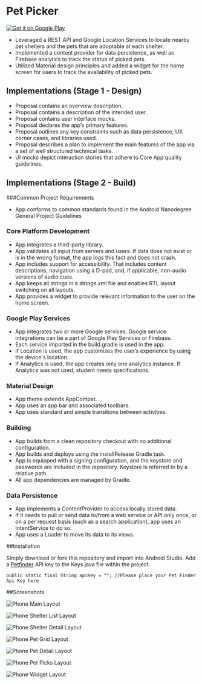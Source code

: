 # Pet Picker

<a href='https://play.google.com/store/apps/details?id=com.dinosilvestro.petpicker&hl=en&utm_source=global_co&utm_medium=prtnr&utm_content=Mar2515&utm_campaign=PartBadge&pcampaignid=MKT-Other-global-all-co-prtnr-py-PartBadge-Mar2515-1'><img alt='Get it on Google Play' src='https://play.google.com/intl/en_us/badges/images/generic/en_badge_web_generic.png'/></a>

- Leveraged a REST API and Google Location Services to locate nearby pet shelters and the pets that are adoptable at each shelter.
- Implemented a content provider for data persistence, as well as Firebase analytics to track the status of picked pets.
- Utilized Material design principles and added a widget for the home screen for users to track the availability of picked pets.

## Implementations (Stage 1 - Design)

- Proposal contains an overview description.
- Proposal contains a description of the intended user.
- Proposal contains user interface mocks.
- Proposal declares the app’s primary features.
- Proposal outlines any key constraints such as data persistence, UX corner cases, and libraries used.
- Proposal describes a plan to implement the main features of the app via a set of well structured technical tasks.
- UI mocks depict interaction stories that adhere to Core App quality guidelines.

## Implementations (Stage 2 - Build)

###Common Project Requirements
- App conforms to common standards found in the Android Nanodegree General Project Guidelines

### Core Platform Development
- App integrates a third-party library.
- App validates all input from servers and users. If data does not exist or is in the wrong format, the app logs this fact and does not crash.
- App includes support for accessibility. That includes content descriptions, navigation using a D-pad, and, if applicable, non-audio versions of audio cues.
- App keeps all strings in a strings.xml file and enables RTL layout switching on all layouts.
- App provides a widget to provide relevant information to the user on the home screen.

### Google Play Services
- App integrates two or more Google services. Google service integrations can be a part of Google Play Services or Firebase.
- Each service imported in the build.gradle is used in the app.
- If Location is used, the app customizes the user’s experience by using the device's location.
- If Analytics is used, the app creates only one analytics instance. If Analytics was not used, student meets specifications.

### Material Design
- App theme extends AppCompat.
- App uses an app bar and associated toolbars.
- App uses standard and simple transitions between activities.

### Building
- App builds from a clean repository checkout with no additional configuration.
- App builds and deploys using the installRelease Gradle task.
- App is equipped with a signing configuration, and the keystore and passwords are included in the repository. Keystore is referred to by a relative path.
- All app dependencies are managed by Gradle.

### Data Persistence
- App implements a ContentProvider to access locally stored data.
- If it needs to pull or send data to/from a web service or API only once, or on a per request basis (such as a search application), app uses an IntentService to do so.
- App uses a Loader to move its data to its views.

##Installation

Simply download or fork this repository and import into Android Studio. Add a [Petfinder](https://www.petfinder.com/developers/api-key) API key to the Keys.java file within the project. 

`public static final String apiKey = ""; //Please place your Pet Finder Api Key here`

##Screenshots

![Phone Main Layout](http://i.imgur.com/oEe48bi.png)

![Phone Shelter List Layout](http://i.imgur.com/sWACGqQ.png)

![Phone Shelter Detail Layout](http://i.imgur.com/pOK63m9.png)

![Phone Pet Grid Layout](http://i.imgur.com/DUMaZGB.jpg)

![Phone Pet Detail Layout](http://i.imgur.com/T8HC2oA.png)

![Phone Pet Picks Layout](http://i.imgur.com/tbV7het.jpg)

![Phone Widget Layout](http://i.imgur.com/HEDmMvt.png)
